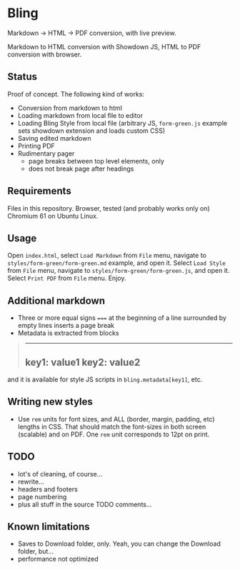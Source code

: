 # Bling

Markdown -> HTML -> PDF conversion, with live preview.

Markdown to HTML conversion with Showdown JS, HTML to PDF conversion with browser.

## Status

Proof of concept. The following kind of works:

- Conversion from markdown to html
- Loading markdown from local file to editor
- Loading Bling Style from local file (arbitrary JS, `form-green.js` example
  sets showdown extension and loads custom CSS)
- Saving edited markdown
- Printing PDF
- Rudimentary pager
    - page breaks between top level elements, only 
    - does not break page after headings

## Requirements

Files in this repository. Browser, tested (and probably works only on) Chromium
61 on Ubuntu Linux.

## Usage

Open `index.html`, select `Load Markdown` from `File` menu, navigate to
`styles/form-green/form-green.md` example, and open it. Select `Load Style` from
`File` menu, navigate to `styles/form-green/form-green.js`, and open it. Select
`Print PDF` from `File` menu. Enjoy.

## Additional markdown

- Three or more equal signs `===` at the beginning of a line surrounded by empty
  lines inserts a page break
- Metadata is extracted from blocks

>    ---
>    key1: value1
>    key2: value2
>    ---
    
  and it is available for style JS scripts in `bling.metadata[key1]`, etc.
  
## Writing new styles

- Use `rem` units for font sizes, and ALL (border, margin, padding, etc) lengths
  in CSS. That should match the font-sizes in both screen (scalable) and on PDF.
  One `rem` unit corresponds to 12pt on print.

## TODO

- lot's of cleaning, of course...
- rewrite...
- headers and footers
- page numbering
- plus all stuff in the source TODO comments...

## Known limitations

- Saves to Download folder, only. Yeah, you can change the Download folder,
  but...
- performance not optimized
